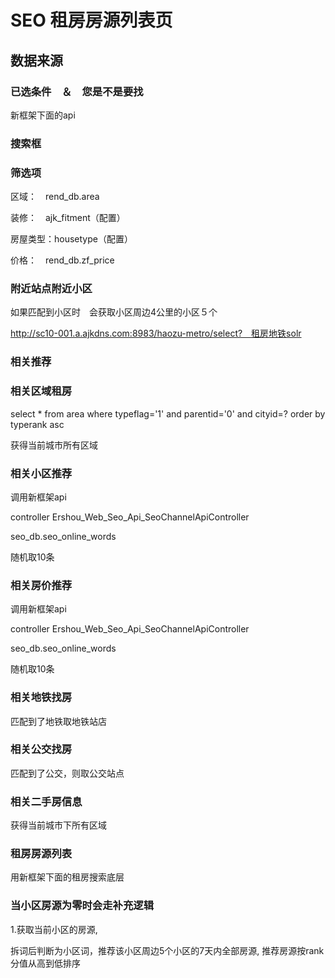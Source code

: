 # SEO 租房房源列表页



## 数据来源


### 已选条件　＆　您是不是要找
新框架下面的api

### 搜索框


### 筛选项

区域：　rend_db.area

装修：　ajk_fitment（配置）

房屋类型：housetype（配置）

价格：　rend_db.zf_price



### 附近站点附近小区

如果匹配到小区时　会获取小区周边4公里的小区５个

http://sc10-001.a.ajkdns.com:8983/haozu-metro/select?　租房地铁solr


### 相关推荐

### 相关区域租房

select * from area where typeflag='1' and parentid='0' and cityid=? order by typerank asc

获得当前城市所有区域

### 相关小区推荐


调用新框架api

 controller Ershou_Web_Seo_Api_SeoChannelApiController


seo_db.seo_online_words


随机取10条


### 相关房价推荐


调用新框架api

controller Ershou_Web_Seo_Api_SeoChannelApiController

seo_db.seo_online_words


随机取10条

### 相关地铁找房

匹配到了地铁取地铁站店

### 相关公交找房

匹配到了公交，则取公交站点


### 相关二手房信息

获得当前城市下所有区域

### 租房房源列表

用新框架下面的租房搜索底层

### 当小区房源为零时会走补充逻辑

1.获取当前小区的房源,


拆词后判断为小区词，推荐该小区周边5个小区的7天内全部房源, 推荐房源按rank分值从高到低排序



